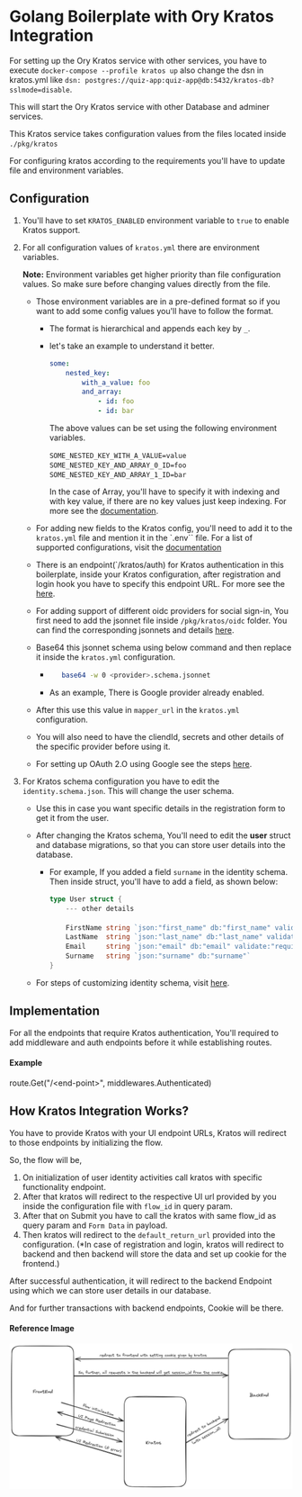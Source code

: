 # Golang Boilerplate with Ory Kratos Integration

For setting up the Ory Kratos service with other services, you have to execute ```docker-compose --profile kratos up``` also change the dsn in kratos.yml like ```dsn: postgres://quiz-app:quiz-app@db:5432/kratos-db?sslmode=disable```.

This will start the Ory Kratos service with other Database and adminer services.

This Kratos service takes configuration values from the files located inside ```./pkg/kratos```

For configuring kratos according to the requirements you'll have to update file and environment variables.

## Configuration
1. You'll have to set ```KRATOS_ENABLED``` environment variable to `true` to enable Kratos support.
2. For all configuration values of ```kratos.yml``` there are environment variables.

    **Note:** Environment variables get higher priority than file configuration values. So make sure before changing values directly from the file.

    - Those environment variables are in a pre-defined format so if you want to add some config values you'll have to follow the format.

        - The format is hierarchical and appends each key by `_`.
        - let's take an example to understand it better.
            ```yaml
            some:
                nested_key:
                    with_a_value: foo
                    and_array:
                        - id: foo
                        - id: bar
            ```
            The above values can be set using the following environment variables.

            ```SOME_NESTED_KEY_WITH_A_VALUE=value```
            ```SOME_NESTED_KEY_AND_ARRAY_0_ID=foo```
            ```SOME_NESTED_KEY_AND_ARRAY_1_ID=bar```

            In the case of Array, you'll have to specify it with indexing and with key value, if there are no key values just keep indexing. For more see the [documentation](https://www.ory.sh/docs/ecosystem/configuring#loading-configuration-from-environment-variables).
    - For adding new fields to the Kratos config, you'll need to add it to the `kratos.yml` file and mention it in the `.env`` file. For a list of supported configurations, visit the [documentation](https://www.ory.sh/docs/kratos/reference/configuration)

    - There is an endpoint(`/kratos/auth) for Kratos authentication in this boilerplate, inside your Kratos configuration, after registration and login hook you have to specify this endpoint URL. For more see the [here](#how-kratos-integration-works).

    - For adding support of different oidc providers for social sign-in, You first need to add the jsonnet file inside `/pkg/kratos/oidc` folder. You can find the corresponding jsonnets and details [here](https://www.ory.sh/docs/kratos/social-signin/generic).

    - Base64 this jsonnet schema using below command and then replace it inside the `kratos.yml` configuration.
        - ```bash
             base64 -w 0 <provider>.schema.jsonnet
            ```
        - As an example, There is Google provider already enabled.
    - After this use this value in `mapper_url` in the `kratos.yml` configuration.
    - You will also need to have the cliendId, secrets and other details of the specific provider before using it.
    - For setting up OAuth 2.O using Google see the steps [here](https://support.google.com/cloud/answer/6158849?hl=en).

3. For Kratos schema configuration you have to edit the ```identity.schema.json```. This will change the user schema.

    - Use this in case you want specific details in the registration form to get it from the user.

    - After changing the Kratos schema, You'll need to edit the **user** struct and database migrations, so that you can store user details into the database.

        - For example, If you added a field `surname` in the identity schema. Then inside struct, you'll have to add a field, as shown below:

            ```go
            type User struct {
                --- other details

                FirstName string `json:"first_name" db:"first_name" validate:"required"`
                LastName  string `json:"last_name" db:"last_name" validate:"required"`
                Email     string `json:"email" db:"email" validate:"required"`
                Surname   string `json:"surname" db:"surname"`
            }
            ```
    - For steps of customizing identity schema, visit [here](https://www.ory.sh/docs/kratos/manage-identities/customize-identity-schema).

## Implementation
For all the endpoints that require Kratos authentication, You'll required to add middleware and auth endpoints before it while establishing routes.

#### Example
route.Get("/\<end-point\>", middlewares.Authenticated)

## How Kratos Integration Works?
You have to provide Kratos with your UI endpoint URLs, Kratos will redirect to those endpoints by initializing the flow.

So, the flow will be,

1. On initialization of user identity activities call kratos with specific functionality endpoint.
2. After that kratos will redirect to the respective UI url provided by you inside the configuration file with `flow_id` in query param.
3. After that on Submit you have to call the kratos with same flow_id as query param and `Form Data` in payload.
4. Then kratos will redirect to the `default_return_url` provided into the configuration. (*In case of registration and login, kratos will redirect to backend and then backend will store the data and set up cookie for the frontend.)

After successful authentication, it will redirect to the backend Endpoint using which we can store user details in our database.

And for further transactions with backend endpoints, Cookie will be there.


#### Reference Image
![Alt text](image.png)
